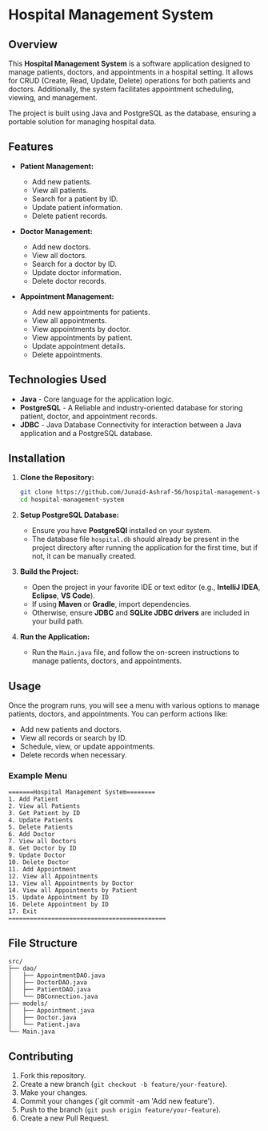 # Hospital Management System

## Overview
This **Hospital Management System** is a software application designed to manage patients, doctors, and appointments in a hospital setting. It allows for CRUD (Create, Read, Update, Delete) operations for both patients and doctors. Additionally, the system facilitates appointment scheduling, viewing, and management.

The project is built using Java and PostgreSQL as the database, ensuring a portable solution for managing hospital data.

## Features

- **Patient Management:**
  - Add new patients.
  - View all patients.
  - Search for a patient by ID.
  - Update patient information.
  - Delete patient records.
  
- **Doctor Management:**
  - Add new doctors.
  - View all doctors.
  - Search for a doctor by ID.
  - Update doctor information.
  - Delete doctor records.

- **Appointment Management:**
  - Add new appointments for patients.
  - View all appointments.
  - View appointments by doctor.
  - View appointments by patient.
  - Update appointment details.
  - Delete appointments.

## Technologies Used

- **Java** - Core language for the application logic.
- **PostgreSQL** - A Reliable and industry-oriented database for storing patient, doctor, and appointment records.
- **JDBC** - Java Database Connectivity for interaction between a Java application and a PostgreSQL database.

## Installation

1. **Clone the Repository:**

   ```bash
   git clone https://github.com/Junaid-Ashraf-56/hospital-management-system.git
   cd hospital-management-system
   ```

2. **Setup PostgreSQL Database:**
   - Ensure you have **PostgreSQl** installed on your system.
   - The database file `hospital.db` should already be present in the project directory after running the application for the first time, but if not, it can be manually created.

3. **Build the Project:**
   - Open the project in your favorite IDE or text editor (e.g., **IntelliJ IDEA**, **Eclipse**, **VS Code**).
   - If using **Maven** or **Gradle**, import dependencies.
   - Otherwise, ensure **JDBC** and **SQLite JDBC drivers** are included in your build path.

4. **Run the Application:**
   - Run the `Main.java` file, and follow the on-screen instructions to manage patients, doctors, and appointments.

## Usage

Once the program runs, you will see a menu with various options to manage patients, doctors, and appointments. You can perform actions like:

- Add new patients and doctors.
- View all records or search by ID.
- Schedule, view, or update appointments.
- Delete records when necessary.

### Example Menu
```
=======Hospital Management System========
1. Add Patient 
2. View all Patients
3. Get Patient by ID 
4. Update Patients 
5. Delete Patients 
6. Add Doctor 
7. View all Doctors
8. Get Doctor by ID 
9. Update Doctor 
10. Delete Doctor 
11. Add Appointment
12. View all Appointments 
13. View all Appointments by Doctor
14. View all Appointments by Patient 
15. Update Appointment by ID 
16. Delete Appointment by ID
17. Exit
============================================
```

## File Structure

```
src/
├── dao/
│   ├── AppointmentDAO.java
│   ├── DoctorDAO.java
│   ├── PatientDAO.java
│   └── DBConnection.java
├── models/
│   ├── Appointment.java
│   ├── Doctor.java
│   └── Patient.java
└── Main.java
```

## Contributing

1. Fork this repository.
2. Create a new branch (`git checkout -b feature/your-feature`).
3. Make your changes.
4. Commit your changes (`git commit -am 'Add new feature').
5. Push to the branch (`git push origin feature/your-feature`).
6. Create a new Pull Request.

